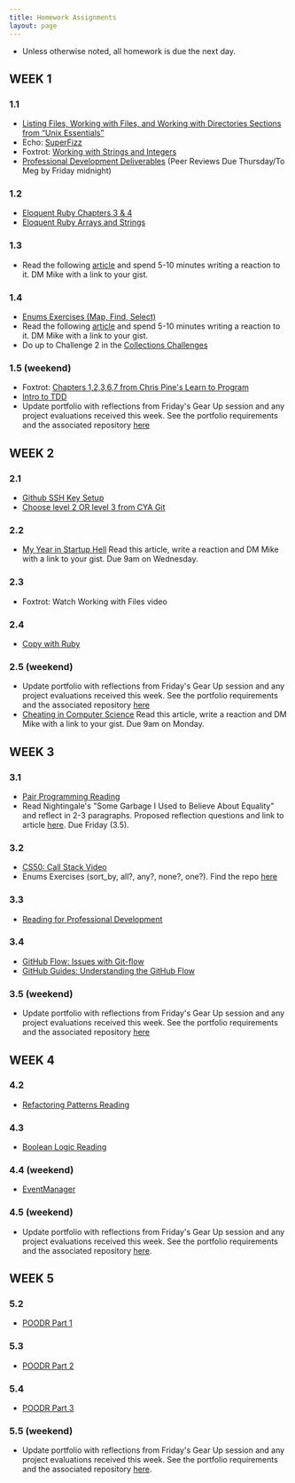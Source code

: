 ```yaml
---
title: Homework Assignments
layout: page
---
```


* Unless otherwise noted, all homework is due the next day.

## WEEK 1

### 1.1
* [Listing Files, Working with Files, and Working with Directories Sections from “Unix Essentials”](https://github.com/turingschool/curriculum/blob/master/source/academy/workshops/terminal_and_editor.markdown)
* Echo: [SuperFizz](https://github.com/turingschool/challenges/blob/master/super_fizz.markdown)
* Foxtrot: [Working with Strings and Integers](https://github.com/turingschool/challenges/blob/master/working_with_strings_and_integers.markdown)
* [Professional Development Deliverables](https://gist.github.com/icorson3/85e6f2a5c4999514d9317e1baa1bf9b1) (Peer Reviews Due Thursday/To Meg by Friday midnight)


### 1.2
* [Eloquent Ruby Chapters 3 & 4](https://drive.google.com/file/d/0B4C6lfVKu-E7WjRhNnRKa0k4NHc/view)
* [Eloquent Ruby Arrays and Strings](https://github.com/turingschool/challenges/blob/master/eloquent_ruby_arrays_and_strings.markdown)

### 1.3
* Read the following [article](https://backchannel.com/at-harvey-mudd-college-the-ratio-of-women-in-cs-increased-from-10-to-40-in-5-years-4bb72e909fbd#.ockew3egl) and spend 5-10 minutes writing a reaction to it. DM Mike with a link to your gist.


### 1.4
* [Enums Exercises (Map, Find, Select)](https://gist.github.com/mikedao/b4249d3ae07b6c31a4b7#file-enums_homework_part_1-md)
* Read the following [article](http://www.newyorker.com/business/currency/silicon-valley-has-an-empathy-vacuum) and spend 5-10 minutes writing a reaction to it. DM Mike with a link to your gist.
* Do up to Challenge 2 in the [Collections Challenges](https://github.com/turingschool/challenges/blob/master/collections.markdown#2-state-capitals)


### 1.5 (weekend)
* Foxtrot: [Chapters 1,2,3,6,7 from Chris Pine's Learn to Program](https://pine.fm/LearnToProgram/)
* [Intro to TDD](https://github.com/turingschool/curriculum/blob/master/source/topics/testing/intro-to-tdd.markdown)
* Update portfolio with reflections from Friday's Gear Up session and any project evaluations received this week. See the portfolio requirements and the associated repository [here](https://github.com/turingschool/portfolios)

## WEEK 2

### 2.1
* [Github SSH Key Setup](https://help.github.com/articles/generating-an-ssh-key/)
* [Choose level 2 OR level 3 from CYA Git](https://github.com/turingschool/lesson_plans/blob/master/ruby_01-object_oriented_programming_with_ruby/choose_your_own_adventure_intro_to_git.markdown#level-2---intermediate-overview-and-command-line-practice)

### 2.2
* [My Year in Startup Hell](http://fortune.com/disrupted-excerpt-hubspot-startup-dan-lyons/) Read this article, write a reaction and DM Mike with a link to your gist. Due 9am on Wednesday.

### 2.3
* Foxtrot: Watch Working with Files video

### 2.4
* [Copy with Ruby](https://github.com/turingschool/lesson_plans/blob/master/ruby_01-object_oriented_programming_with_ruby/working_with_files.markdown#exercise---ruby-copy)

### 2.5 (weekend)
* Update portfolio with reflections from Friday's Gear Up session and any project evaluations received this week. See the portfolio requirements and the associated repository [here](https://github.com/turingschool/portfolios)
* [Cheating in Computer Science](http://ubiquity.acm.org/article.cfm?id=1865908) Read this article, write a reaction and DM Mike with a link to your gist. Due 9am on Monday.

## WEEK 3

### 3.1
* [Pair Programming Reading](https://github.com/turingschool/challenges/blob/master/pair_programming_reading.markdown)
* Read Nightingale's "Some Garbage I Used to Believe About Equality" and reflect in 2-3 paragraphs. Proposed reflection questions and link to article [here](https://github.com/turingschool/gear-up/blob/master/m1_weekly_readings/some_garbage_i_used_to_believe_about_equality.markdown). Due Friday (3.5). 

### 3.2
* [CS50: Call Stack Video](https://www.youtube.com/watch?v=beqqGIdabrE)
* Enums Exercises (sort_by, all?, any?, none?, one?). Find the repo [here](https://github.com/turingschool/enums-exercises)

### 3.3
* [Reading for Professional Development](lessons/feedback.pdf)

### 3.4
* [GitHub Flow: Issues with Git-flow](http://scottchacon.com/2011/08/31/github-flow.html)
* [GitHub Guides: Understanding the GitHub Flow](https://guides.github.com/introduction/flow/index.html)

### 3.5 (weekend)
* Update portfolio with reflections from Friday's Gear Up session and any project evaluations received this week. See the portfolio requirements and the associated repository [here](https://github.com/turingschool/portfolios)

## WEEK 4

### 4.2
* [Refactoring Patterns Reading](https://github.com/turingschool/challenges/blob/master/refactoring_patterns_reading.markdown)

### 4.3
* [Boolean Logic Reading](http://blog.stephenwolfram.com/2015/11/george-boole-a-200-year-view/)

### 4.4 (weekend)
* [EventManager](https://github.com/turingschool/curriculum/blob/master/source/projects/eventmanager.markdown)

### 4.5 (weekend)
* Update portfolio with reflections from Friday's Gear Up session and any project evaluations received this week. See the portfolio requirements and the associated repository [here](https://github.com/turingschool/portfolios).

## WEEK 5

### 5.2
* [POODR Part 1](https://github.com/turingschool/challenges/blob/master/poodr.markdown)

### 5.3
* [POODR Part 2](https://github.com/turingschool/challenges/blob/master/poodr.markdown)

### 5.4
* [POODR Part 3](https://github.com/turingschool/challenges/blob/master/poodr.markdown)

### 5.5 (weekend)
* Update portfolio with reflections from Friday's Gear Up session and any project evaluations received this week. See the portfolio requirements and the associated repository [here](https://github.com/turingschool/portfolios).

